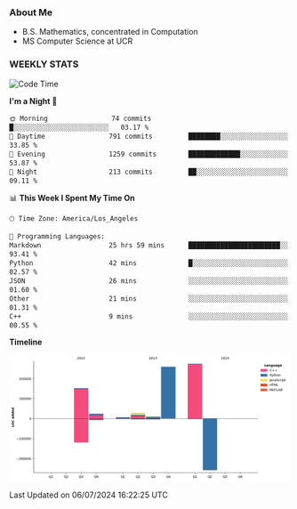 ### About Me

- B.S. Mathematics, concentrated in Computation
- MS Computer Science at UCR


### WEEKLY STATS
<!--START_SECTION:waka-->
![Code Time](http://img.shields.io/badge/Code%20Time-246%20hrs%209%20mins-blue)

**I'm a Night 🦉** 

```text
🌞 Morning                74 commits          █░░░░░░░░░░░░░░░░░░░░░░░░   03.17 % 
🌆 Daytime                791 commits         ████████░░░░░░░░░░░░░░░░░   33.85 % 
🌃 Evening                1259 commits        █████████████░░░░░░░░░░░░   53.87 % 
🌙 Night                  213 commits         ██░░░░░░░░░░░░░░░░░░░░░░░   09.11 % 
```


📊 **This Week I Spent My Time On** 

```text
🕑︎ Time Zone: America/Los_Angeles

💬 Programming Languages: 
Markdown                 25 hrs 59 mins      ███████████████████████░░   93.41 % 
Python                   42 mins             █░░░░░░░░░░░░░░░░░░░░░░░░   02.57 % 
JSON                     26 mins             ░░░░░░░░░░░░░░░░░░░░░░░░░   01.60 % 
Other                    21 mins             ░░░░░░░░░░░░░░░░░░░░░░░░░   01.31 % 
C++                      9 mins              ░░░░░░░░░░░░░░░░░░░░░░░░░   00.55 % 
```

**Timeline**

![Lines of Code chart](https://raw.githubusercontent.com/nickocruzm/nickocruzm/main/assets/bar_graph.png)


 Last Updated on 06/07/2024 16:22:25 UTC
<!--END_SECTION:waka-->
